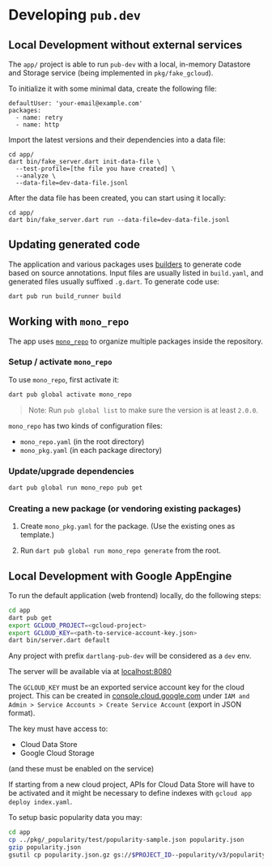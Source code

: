 # Developing `pub.dev`

## Local Development without external services

The `app/` project is able to run `pub-dev` with a local,
in-memory Datastore and Storage service (being implemented in `pkg/fake_gcloud`).

To initialize it with some minimal data, create the following file:

```
defaultUser: 'your-email@example.com'
packages:
  - name: retry
  - name: http
```

Import the latest versions and their dependencies into a data file:

```shell script
cd app/
dart bin/fake_server.dart init-data-file \
  --test-profile=[the file you have created] \
  --analyze \
  --data-file=dev-data-file.jsonl
```

After the data file has been created, you can start using it locally:

```shell script
cd app/
dart bin/fake_server.dart run --data-file=dev-data-file.jsonl
```

## Updating generated code
The application and various packages uses
[builders](https://pub.dev/packages/build) to generate code based on source
annotations. Input files are usually listed in `build.yaml`, and generated
files usually suffixed `.g.dart`. To generate code use:

```bash
dart pub run build_runner build
```

## Working with `mono_repo`

The app uses [`mono_repo`](https://pub.dev/packages/mono_repo) to organize
multiple packages inside the repository.

### Setup / activate `mono_repo`

To use `mono_repo`, first activate it:

````bash
dart pub global activate mono_repo
````

> Note: Run `pub global list` to make sure the version is at least `2.0.0`.

`mono_repo` has two kinds of configuration files:
- `mono_repo.yaml` (in the root directory)
- `mono_pkg.yaml` (in each package directory)

### Update/upgrade dependencies

````bash
dart pub global run mono_repo pub get
````

### Creating a new package (or vendoring existing packages)

1. Create `mono_pkg.yaml` for the package. (Use the existing ones as template.)

2. Run `dart pub global run mono_repo generate` from the root.


## Local Development with Google AppEngine

To run the default application (web frontend) locally, do the following steps:
```bash
cd app
dart pub get
export GCLOUD_PROJECT=<gcloud-project>
export GCLOUD_KEY=<path-to-service-account-key.json>
dart bin/server.dart default
```
Any project with prefix `dartlang-pub-dev` will be considered as a `dev` env.

The server will be available via at [localhost:8080](http://localhost:8080)

The `GCLOUD_KEY` must be an exported service account key for the cloud project.
This can be created in [console.cloud.google.com](https://console.cloud.google.com/)
under `IAM and Admin > Service Accounts > Create Service Account` (export in JSON format).

The key must have access to:
 * Cloud Data Store
 * Google Cloud Storage

(and these must be enabled on the service)

If starting from a new cloud project, APIs for Cloud Data Store will have to be
activated and it might be necessary to define indexes with
`gcloud app deploy index.yaml`.

To setup basic popularity data you may:
```bash
cd app
cp ../pkg/_popularity/test/popularity-sample.json popularity.json
gzip popularity.json
gsutil cp popularity.json.gz gs://$PROJECT_ID--popularity/v3/popularity.json.gz
```